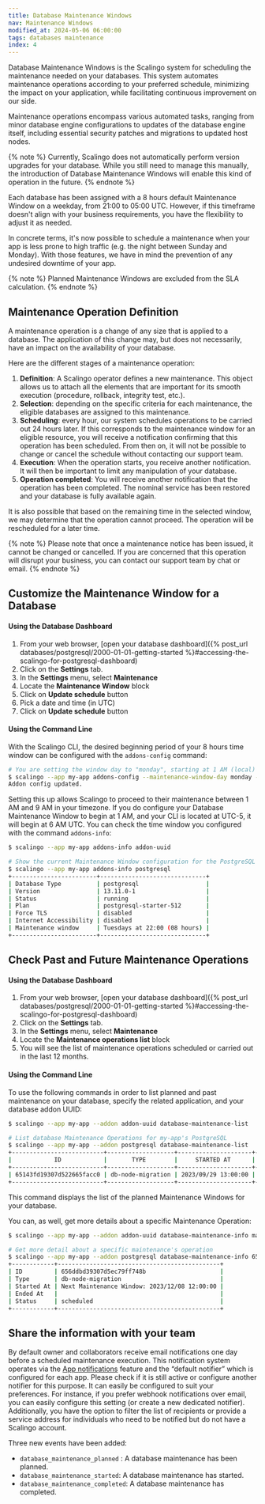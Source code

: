 ```yaml
---
title: Database Maintenance Windows
nav: Maintenance Windows
modified_at: 2024-05-06 06:00:00
tags: databases maintenance
index: 4
---
```


Database Maintenance Windows is the Scalingo system for scheduling the maintenance needed on your databases. This system automates maintenance operations according to your preferred schedule, minimizing the impact on your application, while facilitating continuous improvement on our side.

Maintenance operations encompass various automated tasks, ranging from minor database engine configurations to updates of the database engine itself, including essential security patches and migrations to updated host nodes.

{% note %}
Currently, Scalingo does not automatically perform version upgrades for your database. While you still need to manage this manually, the introduction of Database Maintenance Windows will enable this kind of operation in the future.
{% endnote %}

Each database has been assigned with a 8 hours default Maintenance Window on a weekday, from 21:00 to 05:00 UTC. However, if this timeframe doesn't align with your business requirements, you have the flexibility to adjust it as needed.

In concrete terms, it's now possible to schedule a maintenance when your app is less prone to high traffic (e.g. the night between Sunday and Monday). With those features, we have in mind the prevention of any undesired downtime of your app.

{% note %}
Planned Maintenance Windows are excluded from the SLA calculation.
{% endnote %}

## Maintenance Operation Definition

A maintenance operation is a change of any size that is applied to a database. The application of this change may, but does not necessarily, have an impact on the availability of your database.

Here are the different stages of a maintenance operation:

1. **Definition**: A Scalingo operator defines a new maintenance. This object allows us to attach all the elements that are important for its smooth execution (procedure, rollback, integrity test, etc.).
2. **Selection**: depending on the specific criteria for each maintenance, the eligible databases are assigned to this maintenance.
3. **Scheduling**: every hour, our system schedules operations to be carried out 24 hours later. If this corresponds to the maintenance window for an eligible resource, you will receive a notification confirming that this operation has been scheduled. From then on, it will not be possible to change or cancel the schedule without contacting our support team.
4. **Execution**: When the operation starts, you receive another notification. It will then be important to limit any manipulation of your database.
5. **Operation completed**: You will receive another notification that the operation has been completed. The nominal service has been restored and your database is fully available again.

It is also possible that based on the remaining time in the selected window, we may determine that the operation cannot proceed. The operation will be rescheduled for a later time.

{% note %}
Please note that once a maintenance notice has been issued, it cannot be changed or cancelled. If you are concerned that this operation will disrupt your business, you can contact our support team by chat or email.
{% endnote %}

## Customize the Maintenance Window for a Database

#### Using the Database Dashboard

1. From your web browser, [open your database dashboard]({% post_url databases/postgresql/2000-01-01-getting-started %}#accessing-the-scalingo-for-postgresql-dashboard)
2. Click on the **Settings** tab.
3. In the **Settings** menu, select **Maintenance**
4. Locate the **Maintenance Window** block
5. Click on  **Update schedule** button
6.  Pick a date and time (in UTC)
5. Click on  **Update schedule** button

#### Using the Command Line

With the Scalingo CLI, the desired beginning period of your 8 hours time window can be configured with the `addons-config` command:

```bash
# You are setting the window day to "monday", starting at 1 AM (local)
$ scalingo --app my-app addons-config --maintenance-window-day monday --maintenance-window-hour 1 addon-uuid
Addon config updated.
```

Setting this up allows Scalingo to proceed to their maintenance between 1 AM and 9 AM in your timezone. If you do configure your Database Maintenance Window to begin at 1 AM, and your CLI is located at UTC-5, it will begin at 6 AM UTC. You can check the time window you configured with the command `addons-info`:

```bash
$ scalingo --app my-app addons-info addon-uuid
```

```bash
# Show the current Maintenance Window configuration for the PostgreSQL addon
$ scalingo --app my-app addons-info postgresql
+------------------------+------------------------------+
| Database Type          | postgresql                   |
| Version                | 13.11.0-1                    |
| Status                 | running                      |
| Plan                   | postgresql-starter-512       |
| Force TLS              | disabled                     |
| Internet Accessibility | disabled                     |
| Maintenance window     | Tuesdays at 22:00 (08 hours) |
+------------------------+------------------------------+
```

## Check Past and Future Maintenance Operations

#### Using the Database Dashboard

1. From your web browser, [open your database dashboard]({% post_url databases/postgresql/2000-01-01-getting-started %}#accessing-the-scalingo-for-postgresql-dashboard)
2. Click on the **Settings** tab.
3. In the **Settings** menu, select **Maintenance**
4. Locate the **Maintenance operations list** block
5. You will see the list of maintenance operations scheduled or carried out in the last 12 months.

#### Using the Command Line

To use the following commands in order to list planned and past maintenance on your database, specify the related application, and your database addon UUID:

```bash
$ scalingo --app my-app --addon addon-uuid database-maintenance-list
```


```bash
# List database Maintenance Operations for my-app's PostgreSQL
$ scalingo --app my-app --addon postgresql database-maintenance-list
+--------------------------+-------------------+---------------------+---------------------+--------+
|            ID            |       TYPE        |     STARTED AT      |      ENDED AT       | STATUS |
+--------------------------+-------------------+---------------------+---------------------+--------+
| 65143fd19307d522665facc0 | db-node-migration | 2023/09/29 13:00:00 | 2023/09/29 13:00:00 | done   |
+--------------------------+-------------------+---------------------+---------------------+--------+
```

This command displays the list of the planned Maintenance Windows for your database.

You can, as well, get more details about a specific Maintenance Operation:

```bash
$ scalingo --app my-app --addon addon-uuid database-maintenance-info maintenance_uuid
```

```bash
# Get more detail about a specific maintenance's operation
$ scalingo --app my-app --addon postgresql database-maintenance-info 656ddbd39307d5ec79ff748b
+------------+----------------------------------------------+
| ID         | 656ddbd39307d5ec79ff748b                     |
| Type       | db-node-migration                            |
| Started At | Next Maintenance Window: 2023/12/08 12:00:00 |
| Ended At   |                                              |
| Status     | scheduled                                    |
+------------+----------------------------------------------+
```

## Share the information with your team

By default owner and collaborators receive email notifications one day before a scheduled maintenance execution. This notification system operates via the [App notifications](/platform/app/notification) feature and the “default notifier” which is configured for each app. Please check if it is still active or configure another notifier for this purpose.
It can easily be configured to suit your preferences. For instance, if you prefer webhook notifications over email, you can easily configure this setting (or create a new dedicated notifier). Additionally, you have the option to filter the list of recipients or provide a service address for individuals who need to be notified but do not have a Scalingo account.

Three new events have been added:

- `database_maintenance_planned` : A database maintenance has been planned.
- `database_maintenance_started`: A database maintenance has started.
- `database_maintenance_completed`: A database maintenance has completed.
